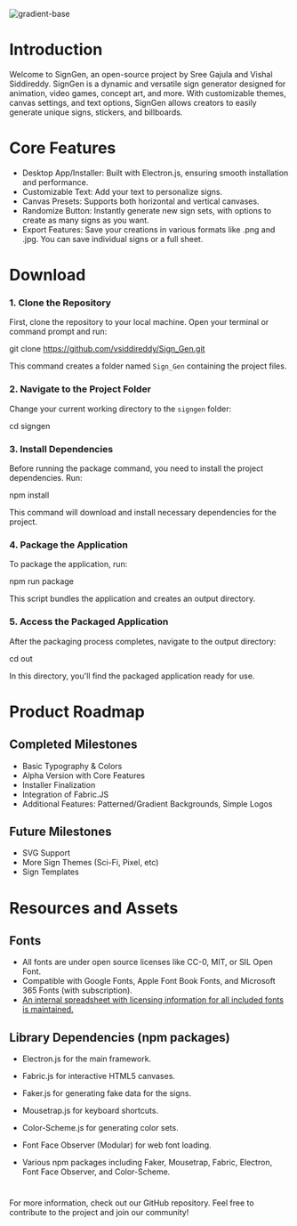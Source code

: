 ![gradient-base](https://github.com/vsiddireddy/Sign_Gen/assets/43098613/8220becb-8b4e-46e9-a804-0c72241657a7)

# Introduction

Welcome to SignGen, an open-source project by Sree Gajula and Vishal Siddireddy. SignGen is a dynamic and versatile sign generator designed for animation, video games, concept art, and more. With customizable themes, canvas settings, and text options, SignGen allows creators to easily generate unique signs, stickers, and billboards.

# Core Features
 - Desktop App/Installer: Built with Electron.js, ensuring smooth installation and performance.
 - Customizable Text: Add your text to personalize signs.
 - Canvas Presets: Supports both horizontal and vertical canvases.
 - Randomize Button: Instantly generate new sign sets, with options to create as many signs as you want.
 - Export Features: Save your creations in various formats like .png and .jpg. You can save individual signs or a full sheet.

# Download

### 1. Clone the Repository

First, clone the repository to your local machine. Open your terminal or command prompt and run:

git clone https://github.com/vsiddireddy/Sign_Gen.git

This command creates a folder named `Sign_Gen` containing the project files.

### 2. Navigate to the Project Folder

Change your current working directory to the `signgen` folder:

cd signgen

### 3. Install Dependencies

Before running the package command, you need to install the project dependencies. Run:

npm install

This command will download and install necessary dependencies for the project.

### 4. Package the Application

To package the application, run:

npm run package

This script bundles the application and creates an output directory.

### 5. Access the Packaged Application

After the packaging process completes, navigate to the output directory:

cd out

In this directory, you'll find the packaged application ready for use.

# Product Roadmap

## Completed Milestones
 - Basic Typography & Colors
 - Alpha Version with Core Features
 - Installer Finalization
 - Integration of Fabric.JS
 - Additional Features: Patterned/Gradient Backgrounds, Simple Logos

## Future Milestones
 - SVG Support
 - More Sign Themes (Sci-Fi, Pixel, etc)
 - Sign Templates

# Resources and Assets

## Fonts
 - All fonts are under open source licenses like CC-0, MIT, or SIL Open Font.
 - Compatible with Google Fonts, Apple Font Book Fonts, and Microsoft 365 Fonts (with subscription).
 - [An internal spreadsheet with licensing information for all included fonts is maintained.](https://www.docs.google.com/spreadsheets/d/1VGY3ajwdsdhbOzJ1BieLLtEo7k9Rn6GUsGWnX1vpXCE/edit?usp=sharing)

## Library Dependencies (npm packages)
 - Electron.js for the main framework.
 - Fabric.js for interactive HTML5 canvases.
 - Faker.js for generating fake data for the signs.
 - Mousetrap.js for keyboard shortcuts.
 - Color-Scheme.js for generating color sets.
 - Font Face Observer (Modular) for web font loading.

 - Various npm packages including Faker, Mousetrap, Fabric, Electron, Font Face Observer, and Color-Scheme.

# 
For more information, check out our GitHub repository. Feel free to contribute to the project and join our community!
